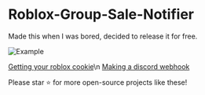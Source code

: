 # Roblox-Group-Sale-Notifier
Made this when I was bored, decided to release it for free.

![Example](https://i.imgur.com/yqeKQD6.png)

[Getting your roblox cookie](https://ro.py.jmk.gg/dev/roblosecurity/)\n
[Making a discord webhook](https://www.youtube.com/watch?v=i2j4HBFrgEE)

Please star ⭐ for more open-source projects like these!
